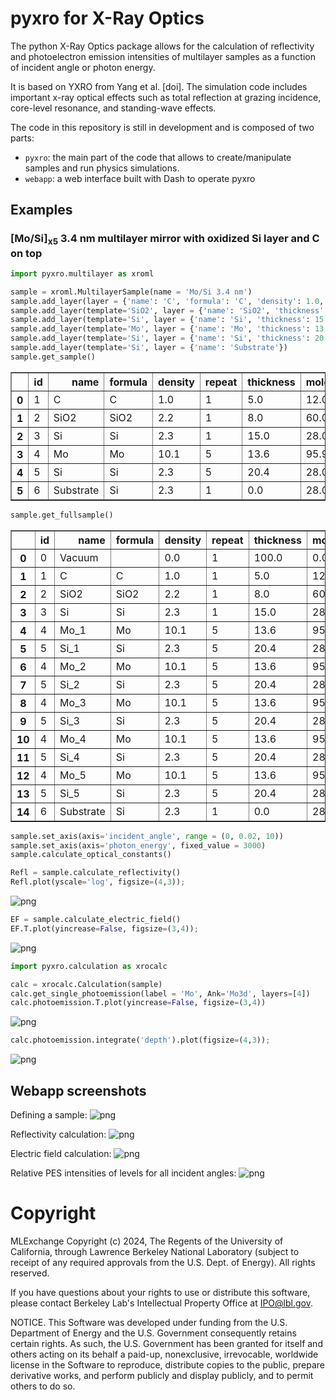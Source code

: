 
# pyxro for X-Ray Optics

The python X-Ray Optics package allows for the calculation of reflectivity and photoelectron emission intensities of multilayer samples as a function of incident angle or photon energy.

It is based on YXRO from Yang et al. [doi]. The simulation code includes important x-ray optical effects such as total reflection at grazing incidence, core-level resonance, and standing-wave effects.

The code in this repository is still in development and is composed of two parts:

- `pyxro`: the main part of the code that allows to create/manipulate samples and run physics simulations.
- `webapp`: a web interface built with Dash to operate pyxro

## Examples

### [Mo/Si]<sub>x5</sub> 3.4 nm multilayer mirror with oxidized Si layer and C on top

```python
import pyxro.multilayer as xroml

sample = xroml.MultilayerSample(name = 'Mo/Si 3.4 nm')
sample.add_layer(layer = {'name': 'C', 'formula': 'C', 'density': 1.0, 'thickness': 5.0})
sample.add_layer(template='SiO2', layer = {'name': 'SiO2', 'thickness': 8.0})
sample.add_layer(template='Si', layer = {'name': 'Si', 'thickness': 15.0})
sample.add_layer(template='Mo', layer = {'name': 'Mo', 'thickness': 13.6, 'repeat': 5})
sample.add_layer(template='Si', layer = {'name': 'Si', 'thickness': 20.4, 'repeat': 5})
sample.add_layer(template='Si', layer = {'name': 'Substrate'})
sample.get_sample()
```
<div>
<table border="1" class="dataframe">
  <thead>
    <tr style="text-align: right;">
      <th></th>
      <th>id</th>
      <th>name</th>
      <th>formula</th>
      <th>density</th>
      <th>repeat</th>
      <th>thickness</th>
      <th>molecular_weight</th>
      <th>nve</th>
      <th>energy_gap</th>
    </tr>
  </thead>
  <tbody>
    <tr>
      <th>0</th>
      <td>1</td>
      <td>C</td>
      <td>C</td>
      <td>1.0</td>
      <td>1</td>
      <td>5.0</td>
      <td>12.0107</td>
      <td>4</td>
      <td>0.00</td>
    </tr>
    <tr>
      <th>1</th>
      <td>2</td>
      <td>SiO2</td>
      <td>SiO2</td>
      <td>2.2</td>
      <td>1</td>
      <td>8.0</td>
      <td>60.0843</td>
      <td>16</td>
      <td>9.00</td>
    </tr>
    <tr>
      <th>2</th>
      <td>3</td>
      <td>Si</td>
      <td>Si</td>
      <td>2.3</td>
      <td>1</td>
      <td>15.0</td>
      <td>28.0855</td>
      <td>4</td>
      <td>1.12</td>
    </tr>
    <tr>
      <th>3</th>
      <td>4</td>
      <td>Mo</td>
      <td>Mo</td>
      <td>10.1</td>
      <td>5</td>
      <td>13.6</td>
      <td>95.9400</td>
      <td>6</td>
      <td>0.00</td>
    </tr>
    <tr>
      <th>4</th>
      <td>5</td>
      <td>Si</td>
      <td>Si</td>
      <td>2.3</td>
      <td>5</td>
      <td>20.4</td>
      <td>28.0855</td>
      <td>4</td>
      <td>1.12</td>
    </tr>
    <tr>
      <th>5</th>
      <td>6</td>
      <td>Substrate</td>
      <td>Si</td>
      <td>2.3</td>
      <td>1</td>
      <td>0.0</td>
      <td>28.0855</td>
      <td>4</td>
      <td>1.12</td>
    </tr>
  </tbody>
</table>
</div>




```python
sample.get_fullsample()
```




<div>
<table border="1" class="dataframe">
  <thead>
    <tr style="text-align: right;">
      <th></th>
      <th>id</th>
      <th>name</th>
      <th>formula</th>
      <th>density</th>
      <th>repeat</th>
      <th>thickness</th>
      <th>molecular_weight</th>
      <th>nve</th>
      <th>energy_gap</th>
      <th>interdiffusion</th>
      <th>interdiffusion_type</th>
    </tr>
  </thead>
  <tbody>
    <tr>
      <th>0</th>
      <td>0</td>
      <td>Vacuum</td>
      <td></td>
      <td>0.0</td>
      <td>1</td>
      <td>100.0</td>
      <td>0.0000</td>
      <td>0</td>
      <td>0.00</td>
      <td>0.0</td>
      <td>none</td>
    </tr>
    <tr>
      <th>1</th>
      <td>1</td>
      <td>C</td>
      <td>C</td>
      <td>1.0</td>
      <td>1</td>
      <td>5.0</td>
      <td>12.0107</td>
      <td>4</td>
      <td>0.00</td>
      <td>0.0</td>
      <td>none</td>
    </tr>
    <tr>
      <th>2</th>
      <td>2</td>
      <td>SiO2</td>
      <td>SiO2</td>
      <td>2.2</td>
      <td>1</td>
      <td>8.0</td>
      <td>60.0843</td>
      <td>16</td>
      <td>9.00</td>
      <td>0.0</td>
      <td>none</td>
    </tr>
    <tr>
      <th>3</th>
      <td>3</td>
      <td>Si</td>
      <td>Si</td>
      <td>2.3</td>
      <td>1</td>
      <td>15.0</td>
      <td>28.0855</td>
      <td>4</td>
      <td>1.12</td>
      <td>0.0</td>
      <td>none</td>
    </tr>
    <tr>
      <th>4</th>
      <td>4</td>
      <td>Mo_1</td>
      <td>Mo</td>
      <td>10.1</td>
      <td>5</td>
      <td>13.6</td>
      <td>95.9400</td>
      <td>6</td>
      <td>0.00</td>
      <td>0.0</td>
      <td>none</td>
    </tr>
    <tr>
      <th>5</th>
      <td>5</td>
      <td>Si_1</td>
      <td>Si</td>
      <td>2.3</td>
      <td>5</td>
      <td>20.4</td>
      <td>28.0855</td>
      <td>4</td>
      <td>1.12</td>
      <td>0.0</td>
      <td>none</td>
    </tr>
    <tr>
      <th>6</th>
      <td>4</td>
      <td>Mo_2</td>
      <td>Mo</td>
      <td>10.1</td>
      <td>5</td>
      <td>13.6</td>
      <td>95.9400</td>
      <td>6</td>
      <td>0.00</td>
      <td>0.0</td>
      <td>none</td>
    </tr>
    <tr>
      <th>7</th>
      <td>5</td>
      <td>Si_2</td>
      <td>Si</td>
      <td>2.3</td>
      <td>5</td>
      <td>20.4</td>
      <td>28.0855</td>
      <td>4</td>
      <td>1.12</td>
      <td>0.0</td>
      <td>none</td>
    </tr>
    <tr>
      <th>8</th>
      <td>4</td>
      <td>Mo_3</td>
      <td>Mo</td>
      <td>10.1</td>
      <td>5</td>
      <td>13.6</td>
      <td>95.9400</td>
      <td>6</td>
      <td>0.00</td>
      <td>0.0</td>
      <td>none</td>
    </tr>
    <tr>
      <th>9</th>
      <td>5</td>
      <td>Si_3</td>
      <td>Si</td>
      <td>2.3</td>
      <td>5</td>
      <td>20.4</td>
      <td>28.0855</td>
      <td>4</td>
      <td>1.12</td>
      <td>0.0</td>
      <td>none</td>
    </tr>
    <tr>
      <th>10</th>
      <td>4</td>
      <td>Mo_4</td>
      <td>Mo</td>
      <td>10.1</td>
      <td>5</td>
      <td>13.6</td>
      <td>95.9400</td>
      <td>6</td>
      <td>0.00</td>
      <td>0.0</td>
      <td>none</td>
    </tr>
    <tr>
      <th>11</th>
      <td>5</td>
      <td>Si_4</td>
      <td>Si</td>
      <td>2.3</td>
      <td>5</td>
      <td>20.4</td>
      <td>28.0855</td>
      <td>4</td>
      <td>1.12</td>
      <td>0.0</td>
      <td>none</td>
    </tr>
    <tr>
      <th>12</th>
      <td>4</td>
      <td>Mo_5</td>
      <td>Mo</td>
      <td>10.1</td>
      <td>5</td>
      <td>13.6</td>
      <td>95.9400</td>
      <td>6</td>
      <td>0.00</td>
      <td>0.0</td>
      <td>none</td>
    </tr>
    <tr>
      <th>13</th>
      <td>5</td>
      <td>Si_5</td>
      <td>Si</td>
      <td>2.3</td>
      <td>5</td>
      <td>20.4</td>
      <td>28.0855</td>
      <td>4</td>
      <td>1.12</td>
      <td>0.0</td>
      <td>none</td>
    </tr>
    <tr>
      <th>14</th>
      <td>6</td>
      <td>Substrate</td>
      <td>Si</td>
      <td>2.3</td>
      <td>1</td>
      <td>0.0</td>
      <td>28.0855</td>
      <td>4</td>
      <td>1.12</td>
      <td>NaN</td>
      <td>NaN</td>
    </tr>
  </tbody>
</table>
</div>




```python
sample.set_axis(axis='incident_angle', range = (0, 0.02, 10))
sample.set_axis(axis='photon_energy', fixed_value = 3000)
sample.calculate_optical_constants()
```


```python
Refl = sample.calculate_reflectivity()
Refl.plot(yscale='log', figsize=(4,3));
```



![png](docs/img/test_3_0.png)




```python
EF = sample.calculate_electric_field()
EF.T.plot(yincrease=False, figsize=(3,4));
```


![png](docs/img/test_4_0.png)


```python
import pyxro.calculation as xrocalc

calc = xrocalc.Calculation(sample)
calc.get_single_photoemission(label = 'Mo', Ank='Mo3d', layers=[4])
calc.photoemission.T.plot(yincrease=False, figsize=(3,4))
```

![png](docs/img/test_5_1.png)


```python
calc.photoemission.integrate('depth').plot(figsize=(4,3));
```

![png](docs/img/test_6_0.png)


## Webapp screenshots

Defining a sample:
![png](docs/img/webapp_define.png)

Reflectivity calculation:
![png](docs/img/webapp_reflectivity.png)

Electric field calculation:
![png](docs/img/webapp_electric_field.png)

Relative PES intensities of levels for all incident angles:
![png](docs/img/webapp_spectra.png)

# Copyright
MLExchange Copyright (c) 2024, The Regents of the University of California, through Lawrence Berkeley National Laboratory (subject to receipt of any required approvals from the U.S. Dept. of Energy). All rights reserved.

If you have questions about your rights to use or distribute this software, please contact Berkeley Lab's Intellectual Property Office at IPO@lbl.gov.

NOTICE.  This Software was developed under funding from the U.S. Department of Energy and the U.S. Government consequently retains certain rights.  As such, the U.S. Government has been granted for itself and others acting on its behalf a paid-up, nonexclusive, irrevocable, worldwide license in the Software to reproduce, distribute copies to the public, prepare derivative works, and perform publicly and display publicly, and to permit others to do so.
